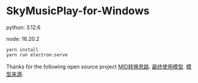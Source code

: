 ﻿# SkyMusicPlay-for-Windows

python: 3.12.6

node: 16.20.2

``` shell
yarn install
yarn run electron:serve
```

Thanks for the following open source project
[MID转换思路][1].
[最终使用模型][2].
[模型来源][3].

[1]: https://github.com/azuwis/pianotrans
[2]: https://github.com/qiuqiangkong/piano_transcription_inference
[3]: https://github.com/bytedance/piano_transcription
